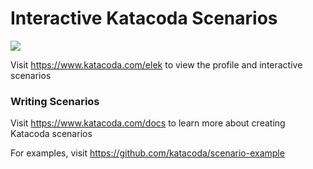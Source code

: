 # Interactive Katacoda Scenarios

[![](http://shields.katacoda.com/katacoda/elek/count.svg)](https://www.katacoda.com/elek "Get your profile on Katacoda.com")

Visit https://www.katacoda.com/elek to view the profile and interactive scenarios

### Writing Scenarios
Visit https://www.katacoda.com/docs to learn more about creating Katacoda scenarios

For examples, visit https://github.com/katacoda/scenario-example
